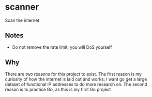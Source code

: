 # scanner
 Scan the internet

## Notes
* Do not remove the rate limit, you will DoS yourself

## Why
There are two reasons for this project to exist. The first reason is my curiosity of how the internet is laid out and works; I want go get a large dataset of functional IP addresses to do more research on.
The second reason is to practice Go, as this is my first Go project
